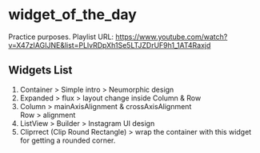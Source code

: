 # widget_of_the_day

Practice purposes. Playlist URL: https://www.youtube.com/watch?v=X47zIAGIJNE&list=PLlvRDpXh1Se5LTJZDrUF9h1_1AT4Raxjd

## Widgets List

1. Container > Simple intro > Neumorphic design
2. Expanded > flux > layout change inside Column & Row
3. Column > mainAxisAlignment & crossAxisAlignment<br>
   Row > alignment
4. ListView > Builder > Instagram UI design
5. Cliprrect (Clip Round Rectangle) > wrap the container with this widget for getting a rounded corner.
